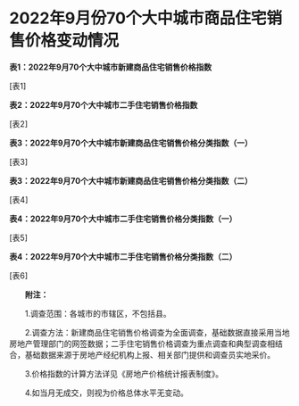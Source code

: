 # 2022年9月份70个大中城市商品住宅销售价格变动情况

**表****1****：****2022****年****9****月****70****个大中城市新建商品住宅销售价格指数**

\[表1\]

**表****2****：****2022****年****9****月****70****个大中城市二手住宅销售价格指数**

\[表2\]

**表****3****：****2022****年****9****月****70****个大中城市新建商品住宅销售价格分类指数（一）**

\[表3\]

**表****3****：****2022****年****9****月****70****个大中城市新建商品住宅销售价格分类指数（二）**

\[表4\]

**表****4****：****2022****年****9****月****70****个大中城市二手住宅销售价格分类指数（一）**

\[表5\]

**表****4****：****2022****年****9****月****70****个大中城市二手住宅销售价格分类指数（二）**

\[表6\]

　　**附注：**

　　1.调查范围：各城市的市辖区，不包括县。

　　2.调查方法：新建商品住宅销售价格调查为全面调查，基础数据直接采用当地房地产管理部门的网签数据；二手住宅销售价格调查为重点调查和典型调查相结合，基础数据来源于房地产经纪机构上报、相关部门提供和调查员实地采价。

　　3.价格指数的计算方法详见《房地产价格统计报表制度》。

　　4.如当月无成交，则视为价格总体水平无变动。